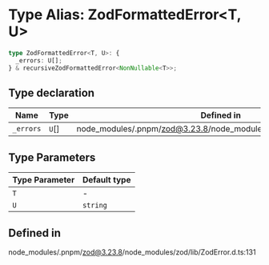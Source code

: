 # Type Alias: ZodFormattedError\<T, U\>

```ts
type ZodFormattedError<T, U>: {
  _errors: U[];
} & recursiveZodFormattedError<NonNullable<T>>;
```

## Type declaration

| Name | Type | Defined in |
| ------ | ------ | ------ |
| `_errors` | `U`[] | node\_modules/.pnpm/zod@3.23.8/node\_modules/zod/lib/ZodError.d.ts:132 |

## Type Parameters

| Type Parameter | Default type |
| ------ | ------ |
| `T` | - |
| `U` | `string` |

## Defined in

node\_modules/.pnpm/zod@3.23.8/node\_modules/zod/lib/ZodError.d.ts:131

